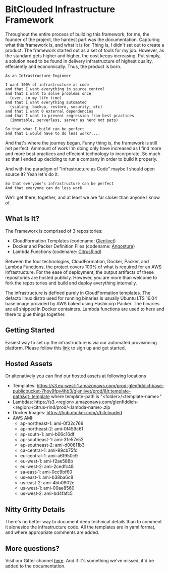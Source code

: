 # BitClouded Infrastructure Framework

Throughout the entire process of building this framework, for me, the founder of the project, the hardest part was the documentation. Capturing what this framework is, and what it is for. Thing is, I didn't set out to create a product. The framework started out as a set of tools for my job. However, as the standard gets higher and higher, the cost keeps increasing. Put simply, a solution need to be found in delivery infrastructure of highest quality, effeciently and economically. Thus, the product is born.

    As an Infrastructure Engineer

    I want 100% of infrastructure as code
    and that I want everything in source control
    and that I want to solve problems once
      (ever, in my life time)
    and that I want everything automated
      (scaling, backup, restore, security, etc)
    and that I want 0 external dependencies
    and that I want to prevent regression from best practices
      (immutable, serverless, server as herd not pets)

    So that what I build can be perfect
    and that I would have to do less work?....

And that's where the journey began. Funny thing is, the framework is still not perfect. Ammount of work I'm doing only have increased as I find more and more best practices and effecient technology to incorporate. So much so that I ended up deciding to run a company in order to build it properly.

And with the paradigm of "Infrastructure as Code" maybe I should open source it? Yeah let's do it.

    So that everyone's infrastructure can be perfect
    And that everyone can do less work

We'll get there, together, and at least we are far closer than anyone I know of.

## What Is It?

The Framework is comprised of 3 repositories:

  - CloudFormation Templates (codename: [Glenlivet](https://github.com/Bit-Clouded/Glenlivet))
  - Docker and Packer Definition Files (codename: [Angostura](https://github.com/Bit-Clouded/Angostura))
  - Lambda Functions (codename: [CitrusRind](https://github.com/Bit-Clouded/CitrusRind))

Between the four technologies, CloudFormation, Docker, Packer, and Lambda Functions, the project covers 100% of what is required for an AWS Infrastructure. For the ease of deployment, the output artifacts of these repositories are hosted publicly. However, you are more than welcome to fork the repositories and build and deploy everything internally.

The infrastructure is defined purely in CloudFormation templates. The defacto linux distro used for running binaries is usually Ubuntu LTS 16.04 base image provided by AWS baked using Hashicorp Packer. The binaries are all shipped in Docker containers. Lambda functions are used to here and there to glue things together.

## Getting Started

Easiest way to set up the infrastructure is via our automated provisioning platform. Please follow this [link](https://app.bitclouded.io/) to sign up and get started.

## Hosted Assets

Or altenatively you can find our hosted assets at following locations

  - Templates: https://s3.eu-west-1.amazonaws.com/prod-glenfiddichbase-publicbucket-7hoy9fpv4hb3/glenlivet/prod/&lt;template-path&gt;.template where template-path is "&lt;folder&gt;/&lt;template-name&gt;"
  - Lambdas: https://s3.&lt;region&gt;.amazonaws.com/glenfiddich-&lt;region&gt;/citrus-rind/prod/&lt;lambda-name&gt;.zip
  - Docker Images: https://hub.docker.com/r/bitclouded
  - AWS AMI:
    - ap-northeast-1: ami-0f32c769
    - ap-northeast-2: ami-0f459c61
    - ap-south-1: ami-b06c16df
    - ap-southeast-1: ami-31e57e52
    - ap-southeast-2: ami-d00811b3
    - ca-central-1: ami-99cb75fd
    - eu-central-1: ami-a6f950c9
    - eu-west-1: ami-f2ae588b
    - eu-west-2: ami-2cedfc48
    - sa-east-1: ami-0cc9bf60
    - us-east-1: ami-b38ba6c8
    - us-east-2: ami-4bb0902e
    - us-west-1: ami-00ae8560
    - us-west-2: ami-bd4fafc5

## Nitty Gritty Details

There's no better way to document deep technical details than to comment it aloneside the infrastructure code. All the templates are in yaml format, and where appropriate comments are added.

## More questions?

Visit our Gitter channel [here](https://gitter.im/BitCloudedGlenlivet). And if it's something we've missed, it'd be added to the documentation.